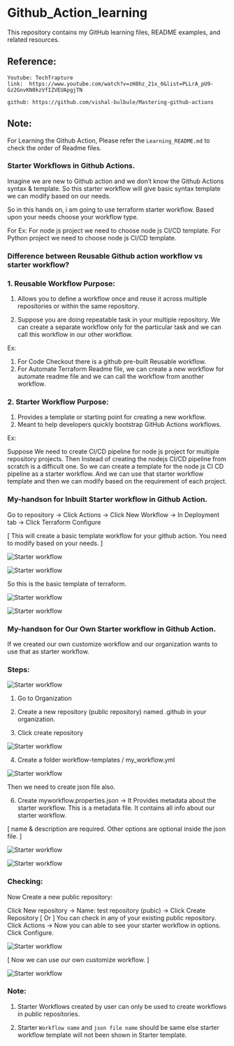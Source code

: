 # Github_Action_learning
This repository contains my GitHub learning files, README examples, and related resources.

## Reference:

```
Youtube: TechTrapture
link:  https://www.youtube.com/watch?v=zH8hz_21x_0&list=PLLrA_pU9-Gz2GnvKN0kzVfIZVEUApgjTN

github: https://github.com/vishal-bulbule/Mastering-github-actions

```


## Note:

For Learning the Github Action, Please refer the `Learning_README.md` to check the order of Readme files.


### Starter Workflows in Github Actions.

Imagine we are new to Github action and we  don’t know the Github Actions syntax & template. So this starter workflow will give basic syntax template we can modify based on our needs.

So in this hands on, i am going to use terraform starter workflow. Based upon your needs choose your workflow type.

For Ex: For node js project we need to choose node js CI/CD template. For Python project we need to choose node js CI/CD template. 




### Difference between Reusable Github action workflow vs starter workflow?

### 1. Reusable Workflow Purpose: 

1. Allows you to define a workflow once and reuse it across multiple repositories or within the same repository.

2. Suppose you are doing repeatable task in your multiple repository. We can create a separate workflow only for the particular task and we can call this workflow in our other workflow.

Ex: 

1.  For Code Checkout there is a github pre-built Reusable workflow.
2.  For Automate Terraform Readme file, we can create a new workflow for automate readme file and we can call the workflow from another workflow.

### 2. Starter Workflow Purpose: 

1. Provides a template or starting point for creating a new workflow. 
2. Meant to help developers quickly bootstrap GitHub Actions workflows.

Ex:

Suppose We need to create CI/CD pipeline for node js project for multiple repository projects. Then Instead of creating the nodejs CI/CD pipeline from scratch is a difficult one. So we can create a template for the node js CI CD pipeline as a starter workflow. And we can use that starter workflow template and then we can modify based on the requirement of each project.




### My-handson for Inbuilt Starter workflow in Github Action.


Go to repository  →  Click Actions → Click New Workflow   →  In Deployment tab  →  Click Terraform Configure


[ This will create a basic template workflow for your github action. You need to modify based on your needs. ]



![ Starter workflow](./images/Inbuilt_starter_workflow.png)


![ Starter workflow](./images/Inbuilt_starter_workflow1.png)



So this is the basic template of terraform.


![ Starter workflow](./images/Inbuilt_starter_workflow2.png)


![ Starter workflow](./images/Inbuilt_starter_workflow3.png)




### My-handson for Our Own Starter workflow in Github Action.

If we created our own customize workflow and our organization wants to use that as starter workflow.

### Steps:


![ Starter workflow](./images/custom_starter_workflow.png)



1. Go to Organization

2. Create a new repository (public repository) named .github  in your organization.


3. Click create repository


![ Starter workflow](./images/custom_starter_workflow1.png)


4. Create a folder workflow-templates / my_workflow.yml


![ Starter workflow](./images/custom_starter_workflow2.png)


Then we need to create json file also.

6. Create myworkflow.properties.json      →  It Provides metadata about the starter workflow. This is a metadata file. It contains all info about our starter workflow.

[ name & description are required. Other options are optional inside the json file. ]



![ Starter workflow](./images/custom_starter_workflow3.png)



![ Starter workflow](./images/custom_starter_workflow4.png)



### Checking:

Now Create a new public repository:

Click New repository  →  Name:  test repository (pubic)    →  Click Create Repository   [ Or ] You can check in any of your existing public repository.
Click Actions   →   Now you can able to see your starter workflow in options.
Click Configure.

![ Starter workflow](./images/Check_starter_workflow.png)


[ Now we can use our own customize workflow. ]



![ Starter workflow](./images/Check_starter_workflow1.png)





### Note:

1. Starter Workflows created by user can only be used to create workflows in public repositories.

2. Starter `Workflow name` and `json file name` should be same else starter workflow template will not been shown in Starter template.